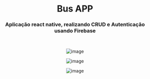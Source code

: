<div align="center">
  <h1>Bus APP</h1>
  <h3>Aplicação react native, realizando CRUD e Autenticação usando Firebase</h3>
  <br>

  ![image](https://user-images.githubusercontent.com/72779069/230438860-dc90763a-7e20-4fd4-bc6e-bbd8712fbee5.png)

  ![image](https://user-images.githubusercontent.com/72779069/230440167-bb80c2cf-8073-425c-a501-2502c38f9bbb.png)

  ![image](https://user-images.githubusercontent.com/72779069/230440205-d80a7040-0f6c-4085-99ec-b3175629cb25.png)

</div>



